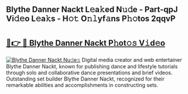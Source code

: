 ## Blythe Danner Nackt L𝚎a𝚔ed N𝚞𝚍e - Part-qpJ Vi𝚍𝚎o L𝚎a𝚔s - H𝚘𝚝 O𝚗𝚕yf𝚊ns P𝚑𝚘tos 2qqvP

# <h2><a href="http://kfdrflp.oniu.top/?m=Blythe+Danner+Nackt">🔗👉 🔴 Blythe Danner Nackt P𝚑ot𝚘𝚜 V𝚒d𝚎o</a></h2>

[![Blythe Danner Nackt Nu𝚍e𝚜](https://i.imgur.com/0qMVB7G.gif)](http://kfdrflp.oniu.top/?m=Blythe+Danner+Nackt)
Digital media creator and web entertainer Blythe Danner Nackt, known for publishing dance and lifestyle tutorials through solo and collaborative dance presentations and brief videos. Outstanding set builder Blythe Danner Nackt, recognized for their remarkable abilities and accomplishments in constructing sets.  
